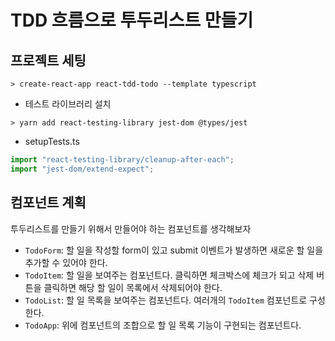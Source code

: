 # TDD 흐름으로 투두리스트 만들기

## 프로젝트 세팅

```shell
> create-react-app react-tdd-todo --template typescript
```

- 테스트 라이브러리 설치

```shell
> yarn add react-testing-library jest-dom @types/jest
```

- setupTests.ts

```ts
import "react-testing-library/cleanup-after-each";
import "jest-dom/extend-expect";
```

## 컴포넌트 계획

투두리스트를 만들기 위해서 만들어야 하는 컴포넌트를 생각해보자

- `TodoForm`: 할 일을 작성할 form이 있고 submit 이벤트가 발생하면 새로운 할 일을 추가할 수 있어야 한다.
- `TodoItem`: 할 일을 보여주는 컴포넌트다. 클릭하면 체크박스에 체크가 되고 삭제 버튼을 클릭하면 해당 할 일이 목록에서 삭제되어야 한다.
- `TodoList`: 할 일 목록을 보여주는 컴포넌트다. 여러개의 `TodoItem` 컴포넌트로 구성한다.
- `TodoApp`: 위에 컴포넌트의 조합으로 할 일 목록 기능이 구현되는 컴포넌트다.
